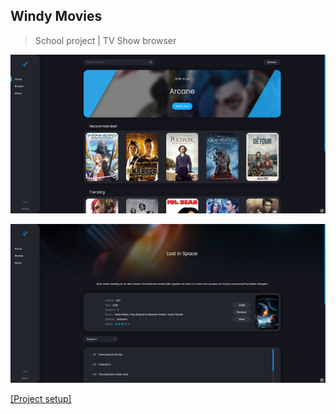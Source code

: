 ## Windy Movies

> School project | TV Show browser


![](./assets/d65a58727a858e0ebe40e0542935f1309718acef.png)

![](./assets/29f6a15af570a944b60ed83a6918159c937e84c1.png)



[[Project setup]](./SETUP.md)
